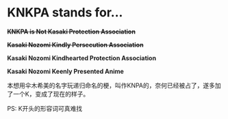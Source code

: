 # KNKPA stands for...

**<s>KNKPA is Not Kasaki Protection Association</s>**

**<s>Kasaki Nozomi Kindly Persecution Association</s>**

**Kasaki Nozomi Kindhearted Protection Association**

**Kasaki Nozomi Keenly Presented Anime**

本想用伞木希美的名字玩递归命名的梗，叫作KNPA的，奈何已经被占了，遂多加了一个K，变成了现在的样子。

PS: K开头的形容词可真难找
